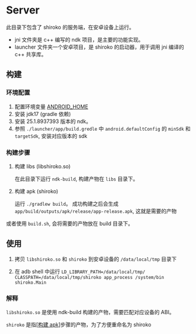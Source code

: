 # Server

此目录下包含了 shiroko 的服务端，在安卓设备上运行。

-   jni 文件夹是 c++ 编写的 ndk 项目，是主要的功能实现。
-   launcher 文件夹一个安卓项目，是 shiroko 的启动器，用于调用 jni 编译的 c++ 共享库。

## 构建

### 环境配置

1. 配置环境变量 [ANDROID_HOME](https://developer.android.com/tools/variables?hl=zh-cn)
2. 安装 jdk17 (gradle 依赖)
3. 安装 25.1.8937393 版本的 ndk。
4. 参照 `./launcher/app/build.gredle` 中 `android.defaultConfig` 的 `minSdk` 和 `targetSdk`, 安装对应版本的 sdk

### 构建步骤

1. 构建 libs (libshiroko.so)

    在此目录下运行 `ndk-build`, 构建产物在 `libs` 目录下。

2. 构建 apk (shiroko)

    运行 `./gradlew build`。
    成功构建之后会生成 `app/build/outputs/apk/release/app-release.apk`, 这就是需要的产物

或者使用 `build.sh`, 会将需要的产物放在 build 目录下。

## 使用

1. 拷贝 `libshiroko.so` 和 `shiroko` 到安卓设备的 `/data/local/tmp` 目录下

2. 在 adb shell 中运行 `LD_LIBRARY_PATH=/data/local/tmp/ CLASSPATH=/data/local/tmp/shiroko app_process /system/bin shiroko.Main`

### 解释

`libshiroko.so` 是使用 ndk-build 构建的产物，需要匹配对应设备的 ABI。

`shiroko` 是指[[构建 apk](#构建步骤)]步骤的产物，为了方便重命名为 shiroko
